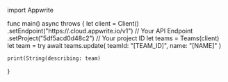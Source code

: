 import Appwrite

func main() async throws {
    let client = Client()
      .setEndpoint("https://<REGION>.cloud.appwrite.io/v1") // Your API Endpoint
      .setProject("5df5acd0d48c2") // Your project ID
    let teams = Teams(client)
    let team = try await teams.update(
        teamId: "[TEAM_ID]",
        name: "[NAME]"
    )

    print(String(describing: team)
}
